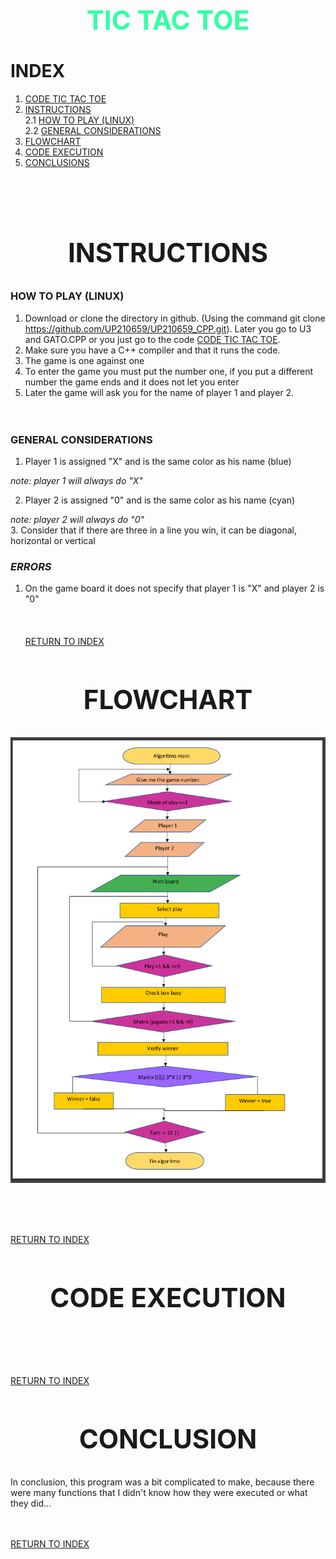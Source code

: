 <h1 align="center">
<div align ="center">
 <h2 style="color:#33FFA5"> TIC TAC TOE 
</div> 
</h1>  

# INDEX  
1. [CODE TIC TAC TOE](03_Gato.cpp)
2. [INSTRUCTIONS](#instructions)  
   2.1 [HOW TO PLAY (LINUX)](#how-to-play--linux)  
   2.2 [GENERAL CONSIDERATIONS](#general-considerations)  
3. [FLOWCHART](#flowchart)
4. [CODE EXECUTION](#code-execution)
5. [CONCLUSIONS](#conclusions)  
   <br /><br /><br />   
  
<h1 align="center">
<div align ="center">  

## INSTRUCTIONS
</div> 
</h1>  

### HOW TO PLAY  (LINUX)
1. Download or clone the directory in github. (Using the command git clone https://github.com/UP210659/UP210659_CPP.git). Later you go to U3 and GATO.CPP or you just go to the code [CODE TIC TAC TOE](03_Gato.cpp).  
2. Make sure you have a C++ compiler and that it runs the code.
3. The game is one against one
4. To enter the game you must put the number one, if you put a different number the game ends and it does not let you enter
5. Later the game will ask you for the name of player 1 and player 2. 
<br /><br /><br /> 
  
### GENERAL CONSIDERATIONS  
1. Player 1 is assigned "X" and is the same color as his name (blue)  
   
 _note: player 1 will always do "X"_  

2. Player 2 is assigned "0" and is the same color as his name (cyan)  

 _note: player 2 will always do "0"_  
3. Consider that if there are three in a line you win, it can be diagonal, horizontal or vertical   
### _ERRORS_  
1. On the game board it does not specify that player 1 is "X" and player 2 is "0"  
  <br /><br /><br /> 
[RETURN TO INDEX](#index)   

<h1 align="center">
<div align ="center">  

## FLOWCHART
</div> 
</h1>  
<div align ="center">
<img alt="age0" height="" src="../U3/imagen/flow.png"/>
</div>  

<br /><br /><br />  

[RETURN TO INDEX](#index)   

<h1 align="center">
<div align ="center">  

## CODE EXECUTION
</div> 
</h1>  
<br /><br /><br />  

[RETURN TO INDEX](#index)  

<h1 align="center">
<div align ="center">  

## CONCLUSION 
</div> 
</h1>    
In conclusion, this program was a bit complicated to make, because there were many functions that I didn't know how they were executed or what they did...
<br /><br /><br />  

[RETURN TO INDEX](#index)
